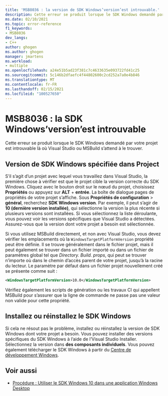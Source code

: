 ```yaml
---
title: 'MSB8036 : la version de SDK Windows’version’est introuvable.'
description: Cette erreur se produit lorsque le SDK Windows demandé par votre projet est introuvable là où Visual Studio ou MSBuild s’attend à le trouver.
ms.date: 02/10/2021
ms.topic: error-reference
f1_keywords:
- MSB8036
dev_langs:
- C++
author: ghogen
ms.author: ghogen
manager: jmartens
ms.workload:
- multiple
ms.openlocfilehash: a24e51b5ad23f381c7c4633635e093722fd41c25
ms.sourcegitcommit: 5c146b2dfaefc4f44802600c2cd252a7a0e4b846
ms.translationtype: MT
ms.contentlocale: fr-FR
ms.lasthandoff: 02/15/2021
ms.locfileid: "100527650"
---
```

# <a name="msb8036-the-windows-sdk-version-was-not-found"></a>MSB8036 : la SDK Windows’version’est introuvable

Cette erreur se produit lorsque le SDK Windows demandé par votre projet est introuvable là où Visual Studio ou MSBuild s’attend à le trouver.

## <a name="windows-sdk-version-specified-in-project"></a>Version de SDK Windows spécifiée dans Project

S’il s’agit d’un projet avec lequel vous travaillez dans Visual Studio, la première chose à vérifier est que le projet cible la version correcte du SDK Windows. Cliquez avec le bouton droit sur le nœud du projet, choisissez **Propriétés** ou appuyez sur **ALT** + **entrée**. La boîte de dialogue pages de propriétés de votre projet s’affiche. Sous **Propriétés de configuration**  >  **général**, recherchez **SDK Windows version**. Par exemple, il peut s’agir de **10 (dernière version installée)**, qui sélectionne la version la plus récente si plusieurs versions sont installées. Si vous sélectionnez la liste déroulante, vous pouvez voir les versions spécifiques que Visual Studio a détectées. Assurez-vous que la version dont votre projet a besoin est sélectionnée.

Si vous utilisez MSBuild directement, et non avec Visual Studio, vous devez vérifier les emplacements où la `WindowsTargetPlatformVersion` propriété peut être définie. Il se trouve généralement dans le fichier projet, mais il peut également se trouver dans un fichier importé ou dans un fichier de paramètres global tel que *Directory. Build. props*, qui peut se trouver n’importe où dans le chemin d’accès parent de votre projet, jusqu’à la racine du lecteur. Le paramètre par défaut dans un fichier projet nouvellement créé se présente comme suit :

```xml
<WindowsTargetPlatformVersion>10.0</WindowsTargetPlatformVersion>
```

Vérifiez également les scripts de génération ou les travaux CI qui appellent MSBuild pour s’assurer que la ligne de commande ne passe pas une valeur non valide pour cette propriété.

## <a name="install-or-reinstall-the-windows-sdk"></a>Installez ou réinstallez le SDK Windows

Si cela ne résout pas le problème, installez ou réinstallez la version de SDK Windows dont votre projet a besoin. Vous pouvez installer des versions spécifiques du SDK Windows à l’aide de l’Visual Studio Installer. Sélectionnez la version dans **des composants individuels**. Vous pouvez également télécharger le SDK Windows à partir du [Centre de développement Windows](https://developer.microsoft.com/windows/downloads/windows-10-sdk/).

## <a name="see-also"></a>Voir aussi

- [Procédure : Utiliser le SDK Windows 10 dans une application Windows Desktop](/cpp/windows/how-to-use-the-windows-10-sdk-in-a-windows-desktop-application)